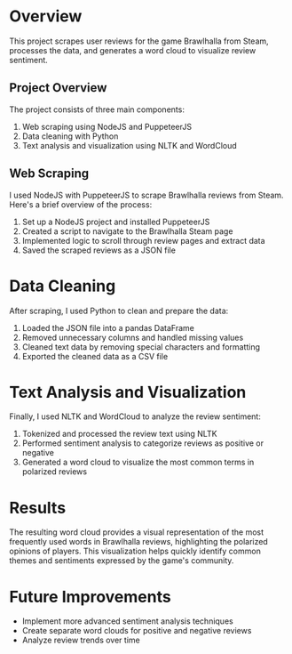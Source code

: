 # Overview

This project scrapes user reviews for the game Brawlhalla from Steam, processes the data, and generates a word cloud to visualize review sentiment.

## Project Overview
The project consists of three main components:

1. Web scraping using NodeJS and PuppeteerJS
2. Data cleaning with Python
3. Text analysis and visualization using NLTK and WordCloud
   
## Web Scraping
I used NodeJS with PuppeteerJS to scrape Brawlhalla reviews from Steam. Here's a brief overview of the process:

1. Set up a NodeJS project and installed PuppeteerJS
2. Created a script to navigate to the Brawlhalla Steam page
3. Implemented logic to scroll through review pages and extract data
4. Saved the scraped reviews as a JSON file
   
# Data Cleaning
After scraping, I used Python to clean and prepare the data:

1. Loaded the JSON file into a pandas DataFrame
2. Removed unnecessary columns and handled missing values
3. Cleaned text data by removing special characters and formatting
4. Exported the cleaned data as a CSV file
   
# Text Analysis and Visualization
Finally, I used NLTK and WordCloud to analyze the review sentiment:

1. Tokenized and processed the review text using NLTK
2. Performed sentiment analysis to categorize reviews as positive or negative
3. Generated a word cloud to visualize the most common terms in polarized reviews
   
# Results
The resulting word cloud provides a visual representation of the most frequently used words in Brawlhalla reviews, highlighting the polarized opinions of players. This visualization helps quickly identify common themes and sentiments expressed by the game's community.

# Future Improvements

+ Implement more advanced sentiment analysis techniques
+ Create separate word clouds for positive and negative reviews
+ Analyze review trends over time
